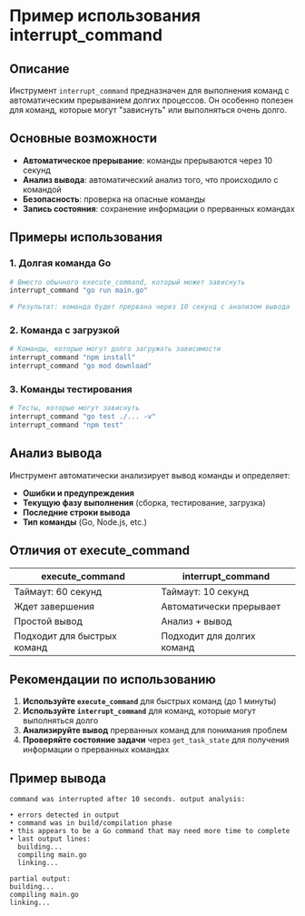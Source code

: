 # Пример использования interrupt_command

## Описание

Инструмент `interrupt_command` предназначен для выполнения команд с автоматическим прерыванием долгих процессов. Он особенно полезен для команд, которые могут "зависнуть" или выполняться очень долго.

## Основные возможности

- **Автоматическое прерывание**: команды прерываются через 10 секунд
- **Анализ вывода**: автоматический анализ того, что происходило с командой
- **Безопасность**: проверка на опасные команды
- **Запись состояния**: сохранение информации о прерванных командах

## Примеры использования

### 1. Долгая команда Go

```bash
# Вместо обычного execute_command, который может зависнуть
interrupt_command "go run main.go"

# Результат: команда будет прервана через 10 секунд с анализом вывода
```

### 2. Команда с загрузкой

```bash
# Команды, которые могут долго загружать зависимости
interrupt_command "npm install"
interrupt_command "go mod download"
```

### 3. Команды тестирования

```bash
# Тесты, которые могут зависнуть
interrupt_command "go test ./... -v"
interrupt_command "npm test"
```

## Анализ вывода

Инструмент автоматически анализирует вывод команды и определяет:

- **Ошибки и предупреждения**
- **Текущую фазу выполнения** (сборка, тестирование, загрузка)
- **Последние строки вывода**
- **Тип команды** (Go, Node.js, etc.)

## Отличия от execute_command

| execute_command | interrupt_command |
|----------------|-------------------|
| Таймаут: 60 секунд | Таймаут: 10 секунд |
| Ждет завершения | Автоматически прерывает |
| Простой вывод | Анализ + вывод |
| Подходит для быстрых команд | Подходит для долгих команд |

## Рекомендации по использованию

1. **Используйте `execute_command`** для быстрых команд (до 1 минуты)
2. **Используйте `interrupt_command`** для команд, которые могут выполняться долго
3. **Анализируйте вывод** прерванных команд для понимания проблем
4. **Проверяйте состояние задачи** через `get_task_state` для получения информации о прерванных командах

## Пример вывода

```
command was interrupted after 10 seconds. output analysis:

• errors detected in output
• command was in build/compilation phase
• this appears to be a Go command that may need more time to complete
• last output lines:
  building...
  compiling main.go
  linking...

partial output:
building...
compiling main.go
linking...
```
